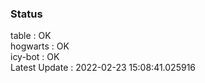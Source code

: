 ### Status


table : OK  
hogwarts : OK  
icy-bot : OK  
Latest Update : 2022-02-23 15:08:41.025916
